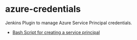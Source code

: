 # azure-credentials

Jenkins Plugin to manage Azure Service Principal credentials.

* [Bash Script for creating a service principal](https://github.com/Azure/azure-devops-utils/blob/master/bash/create-service-principal.sh)

